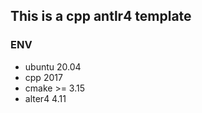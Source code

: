 ## This is a cpp antlr4 template

### ENV

- ubuntu 20.04
- cpp 2017
- cmake >= 3.15
- alter4 4.11


